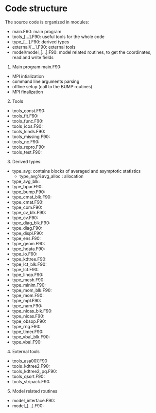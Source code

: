 # Code structure

The source code is organized in modules:
 - main.F90: main program
 - tools_[...].F90: useful tools for the whole code
 - type_[...].F90: derived types
 - external/[...].F90: external tools
 - model/model_[...].F90: model related routines, to get the coordinates, read and write fields

1. Main program main.F90:
 - MPI intialization
 - command line arguments parsing
 - offline setup (call to the BUMP routines)
 - MPI finalization

2. Tools
 - tools_const.F90:
 - tools_fit.F90:
 - tools_func.F90:
 - tools_icos.F90:
 - tools_kinds.F90:
 - tools_missing.F90:
 - tools_nc.F90:
 - tools_repro.F90:
 - tools_test.F90:

3. Derived types
 - type_avg: contains blocks of averaged and asymptotic statistics
   + type_avg\%avg_alloc : allocation
 - type_avg_blk:
 - type_bpar.F90:
 - type_bump.F90:
 - type_cmat_blk.F90:
 - type_cmat.F90:
 - type_com.F90:
 - type_cv_blk.F90:
 - type_cv.F90:
 - type_diag_blk.F90:
 - type_diag.F90:
 - type_displ.F90:
 - type_ens.F90:
 - type_geom.F90:
 - type_hdata.F90:
 - type_io.F90:
 - type_kdtree.F90:
 - type_lct_blk.F90:
 - type_lct.F90:
 - type_linop.F90:
 - type_mesh.F90:
 - type_minim.F90:
 - type_mom_blk.F90:
 - type_mom.F90:
 - type_mpl.F90:
 - type_nam.F90:
 - type_nicas_blk.F90:
 - type_nicas.F90:
 - type_obsop.F90:
 - type_rng.F90:
 - type_timer.F90:
 - type_vbal_blk.F90:
 - type_vbal.F90:

4. External tools
 - tools_asa007.F90:
 - tools_kdtree2.F90:
 - tools_kdtree2_pq.F90:
 - tools_qsort.F90:
 - tools_stripack.F90:

5. Model related routines
 - model_interface.F90:
 - model_[...].F90:
